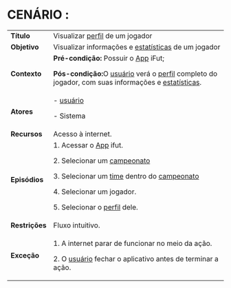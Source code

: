 # CENÁRIO :

<table class="table table-striped border">
    <tr>
        <td>
            <b>Título</b>
        </td>
        <td>      Visualizar  <a href="../../lexico/#perfil">perfil</a> de um jogador  </td>
    </tr>
    <tr>
        <td>
            <b>Objetivo</b>
        </td>
        <td>
                    Visualizar informações e  <a href="../../lexico/#estatisticas">estatísticas</a> de um jogador
        </td>
    </tr>
    <tr>
        <td>
            <b>Contexto</b>
        </td>
        <td>
           <b>Pré-condição:</b> Possuir o <a href="../../lexico/#App">App</a> iFut;
           <p><b>Pós-condição:</b>O  <a href="../../lexico/#usuario">usuário</a> verá o  <a href="../../lexico/#perfil">perfil</a> completo do jogador, com suas informações e  <a href="../../lexico/#estatisticas">estatísticas</a>.</p>
        </td>
    </tr>
    <tr>
        <td>
            <b>Atores</b>
        </td>
        <td>
            -  <a href="../../lexico/#usuario">usuário</a>
            <p>- Sistema</p> 
        </td>
    </tr>
    <tr>
        <td>
            <b>Recursos</b>
        </td>
        <td>
            Acesso à internet.
        </td>
    </tr>
    <tr>
        <td>
            <b>Episódios</b>
        </td>
        <td>
            1. Acessar o <a href="../../lexico/#App">App</a> ifut.
	<p>2. Selecionar um <a href="../../lexico/#campeonato">campeonato</a></p>
	<p>3. Selecionar um  <a href="../../lexico/#time">time</a> dentro do <a href="../../lexico/#campeonato">campeonato</a></p>
	<p>4. Selecionar um jogador.</p>
	<p>5. Selecionar o  <a href="../../lexico/#perfil">perfil</a> dele.</p>
        </td>
    </tr>
    <tr>
        <td>
            <b>Restrições</b>
        </td>
        <td>
              Fluxo intuitivo.
        </td>
    </tr>
    <tr>
        <td>
            <b>Exceção</b>
        </td>
        <td>
            <p>1. A internet parar de funcionar no meio da ação.</p>
            <p>2. O  <a href="../../lexico/#usuario">usuário</a> fechar o aplicativo antes de terminar a ação.</p>
        </td>
    </tr>
</table>